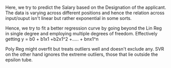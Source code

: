 Here, we try to predict the Salary based on the Designation of the applicant.
The data is varying across different positions and hence the relation across input/ouput isn't linear but rather exponential in some sorts.

Hence, we try to fit a better regression curve by going beyond the Lin Reg in single degree and employing multiple degrees of freedom.
Effectively getting y = b0 + b1x1 +b2x1^2 +..... + bnx1^n

Poly Reg might overfit but treats outliers well and doesn't exclude any.
SVR on the other hand ignores the extreme outliers, those that lie outside the epsilon tube.

